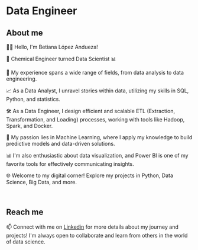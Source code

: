 # Data Engineer

## About me

👩‍💻 Hello, I'm Betiana López Andueza!

🧪 Chemical Engineer turned Data Scientist 📊

💼 My experience spans a wide range of fields, from data analysis to data engineering.

📈 As a Data Analyst, I unravel stories within data, utilizing my skills in SQL, Python, and statistics.

🛠️ As a Data Engineer, I design efficient and scalable ETL (Extraction, Transformation, and Loading) processes, working with tools like Hadoop, Spark, and Docker.

🧠 My passion lies in Machine Learning, where I apply my knowledge to build predictive models and data-driven solutions.

📊 I'm also enthusiastic about data visualization, and Power BI is one of my favorite tools for effectively communicating insights.

🌐 Welcome to my digital corner! Explore my projects in Python, Data Science, Big Data, and more.


<br>

## Reach me

📫 Connect with me on [Linkedin](www.linkedin.com/in/betiana-lopez-andueza) for more details about my journey and projects! I'm always open to collaborate and learn from others in the world of data science.




